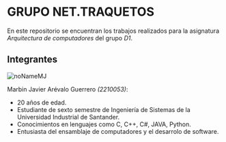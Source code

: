 # GRUPO NET.TRAQUETOS
En este repositorio se encuentran los trabajos realizados para la asignatura _Arquitectura de computadores_ del grupo _D1_.

## Integrantes

![noNameMJ]([https://photos.app.goo.gl/Ydknpip8jeMvCi8w7](https://drive.google.com/file/d/1Hv_AWJZfE2QxDZvxGoQ95f4DnPirb2jQ/view?usp=drive_link))

Marbin Javier Arévalo Guerrero _(2210053)_:
+ 20 años de edad.
+ Estudiante de sexto semestre de Ingeniería de Sistemas de la Universidad Industrial de Santander.
+ Conocimientos en lenguajes como C, C++, C#, JAVA, Python.
+ Entusiasta del ensamblaje de computadores y el desarrolo de software.
